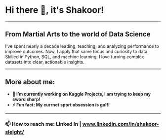 # Hi there 👋, it's Shakoor!
---

## From Martial Arts to the world of Data Science  

I’ve spent nearly a decade leading, teaching, and analyzing performance to improve outcomes. Now, I apply that same focus and curiosity to data. Skilled in Python, SQL, and machine learning, I love turning complex datasets into clear, actionable insights.

---

## More about me:
- **🔭 I’m currently working on Kaggle Projects, I am trying to keep my sword sharp!**
- **⚡ Fun fact: My currnet sport obsession is golf!**

---
### 📫 How to reach me: Linked In | www.linkedin.com/in/shakoor-sleight/

<!--
**shakjak/shakjak** is a ✨ _special_ ✨ repository because its `README.md` (this file) appears on your GitHub profile.

Here are some ideas to get you started:

- 🔭 I’m currently working on ...
- 🌱 I’m currently learning ...
- 👯 I’m looking to collaborate on ...
- 🤔 I’m looking for help with ...
- 💬 Ask me about ...
- 📫 How to reach me: ...
- 😄 Pronouns: ...
- ⚡ Fun fact: ...
-->
